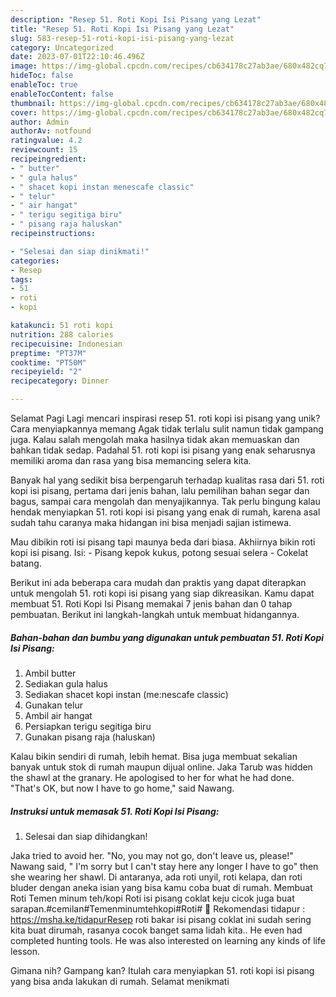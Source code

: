 ```yaml
---
description: "Resep 51. Roti Kopi Isi Pisang yang Lezat"
title: "Resep 51. Roti Kopi Isi Pisang yang Lezat"
slug: 583-resep-51-roti-kopi-isi-pisang-yang-lezat
category: Uncategorized
date: 2023-07-01T22:10:46.496Z
image: https://img-global.cpcdn.com/recipes/cb634178c27ab3ae/680x482cq70/51-roti-kopi-isi-pisang-foto-resep-utama.jpg
hideToc: false
enableToc: true
enableTocContent: false
thumbnail: https://img-global.cpcdn.com/recipes/cb634178c27ab3ae/680x482cq70/51-roti-kopi-isi-pisang-foto-resep-utama.jpg
cover: https://img-global.cpcdn.com/recipes/cb634178c27ab3ae/680x482cq70/51-roti-kopi-isi-pisang-foto-resep-utama.jpg
author: Admin
authorAv: notfound
ratingvalue: 4.2
reviewcount: 15
recipeingredient:
- " butter"
- " gula halus"
- " shacet kopi instan menescafe classic"
- " telur"
- " air hangat"
- " terigu segitiga biru"
- " pisang raja haluskan"
recipeinstructions:

- "Selesai dan siap dinikmati!"
categories:
- Resep
tags:
- 51
- roti
- kopi

katakunci: 51 roti kopi 
nutrition: 288 calories
recipecuisine: Indonesian
preptime: "PT37M"
cooktime: "PT50M"
recipeyield: "2"
recipecategory: Dinner

---
```



Selamat Pagi Lagi mencari inspirasi resep 51. roti kopi isi pisang yang unik? Cara menyiapkannya memang Agak tidak terlalu sulit namun tidak gampang juga. Kalau salah mengolah maka hasilnya tidak akan memuaskan dan bahkan tidak sedap. Padahal 51. roti kopi isi pisang yang enak seharusnya memiliki aroma dan rasa yang bisa memancing selera kita.


Banyak hal yang sedikit bisa berpengaruh terhadap kualitas rasa dari 51. roti kopi isi pisang, pertama dari jenis bahan, lalu pemilihan bahan segar dan bagus, sampai cara mengolah dan menyajikannya. Tak perlu bingung kalau hendak menyiapkan 51. roti kopi isi pisang yang enak di rumah, karena asal sudah tahu caranya maka hidangan ini bisa menjadi sajian istimewa.

Mau dibikin roti isi pisang tapi maunya beda dari biasa. Akhiirnya bikin roti kopi isi pisang. Isi: - Pisang kepok kukus, potong sesuai selera - Cokelat batang.


Berikut ini ada beberapa cara mudah dan praktis yang dapat diterapkan untuk mengolah 51. roti kopi isi pisang yang siap dikreasikan. Kamu dapat membuat 51. Roti Kopi Isi Pisang memakai 7 jenis bahan dan 0 tahap pembuatan. Berikut ini langkah-langkah untuk membuat hidangannya.

<!--inarticleads1-->

##### Bahan-bahan dan bumbu yang digunakan untuk pembuatan 51. Roti Kopi Isi Pisang:

1. Ambil  butter
1. Sediakan  gula halus
1. Sediakan  shacet kopi instan (me:nescafe classic)
1. Gunakan  telur
1. Ambil  air hangat
1. Persiapkan  terigu segitiga biru
1. Gunakan  pisang raja (haluskan)


Kalau bikin sendiri di rumah, lebih hemat. Bisa juga membuat sekalian banyak untuk stok di rumah maupun dijual online. Jaka Tarub was hidden the shawl at the granary. He apologised to her for what he had done. &#34;That&#39;s OK, but now I have to go home,&#34; said Nawang. 

<!--inarticleads2-->

##### Instruksi untuk memasak 51. Roti Kopi Isi Pisang:


1. Selesai dan siap dihidangkan!

Jaka tried to avoid her. &#34;No, you may not go, don&#39;t leave us, please!&#34; Nawang said, &#34; I&#39;m sorry but I can&#39;t stay here any longer I have to go&#34; then she wearing her shawl. Di antaranya, ada roti unyil, roti kelapa, dan roti bluder dengan aneka isian yang bisa kamu coba buat di rumah. Membuat Roti Temen minum teh/kopi Roti isi pisang coklat keju cicok juga buat sarapan.#cemilan#Temenminumtehkopi#Roti# 🔴 Rekomendasi tidapur : https://msha.ke/tidapurResep roti bakar isi pisang coklat ini sudah sering kita buat dirumah, rasanya cocok banget sama lidah kita.. He even had completed hunting tools. He was also interested on learning any kinds of life lesson. 

Gimana nih? Gampang kan? Itulah cara menyiapkan 51. roti kopi isi pisang yang bisa anda lakukan di rumah. Selamat menikmati
